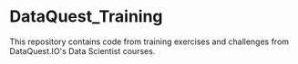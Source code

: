 # DataQuest_Training
This repository contains code from training exercises and challenges from DataQuest.IO's Data Scientist courses.

